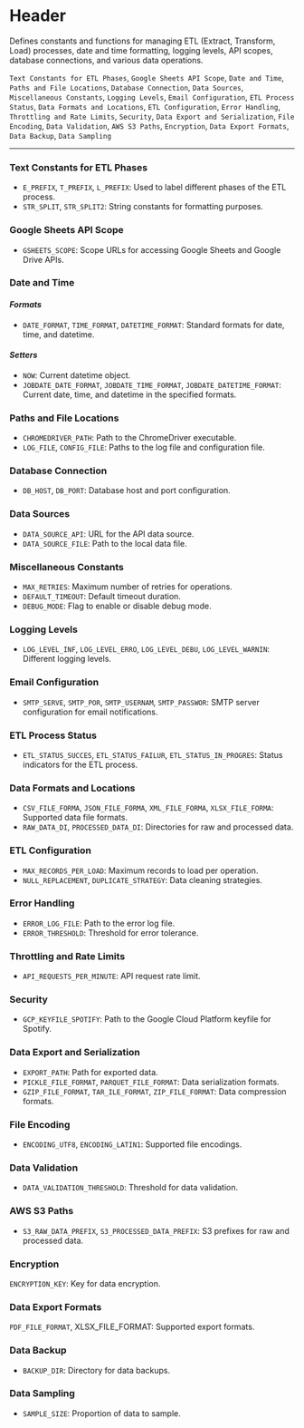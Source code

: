 # Header

Defines constants and functions for managing ETL (Extract, Transform, Load) processes, date and time formatting, logging levels, API scopes, database connections, and various data operations.

`Text Constants for ETL Phases`, `Google Sheets API Scope`, `Date and Time`, `Paths and File Locations`, `Database Connection`, `Data Sources`, `Miscellaneous Constants`, `Logging Levels`, `Email Configuration`, `ETL Process Status`, `Data Formats and Locations`, `ETL Configuration`, `Error Handling`, `Throttling and Rate Limits`, `Security`, `Data Export and Serialization`, `File Encoding`, `Data Validation`, `AWS S3 Paths`, `Encryption`, `Data Export Formats`, `Data Backup`, `Data Sampling`

---

### Text Constants for ETL Phases
- `E_PREFIX`, `T_PREFIX`, `L_PREFIX`: Used to label different phases of the ETL process.
- `STR_SPLIT`, `STR_SPLIT2`: String constants for formatting purposes.

### Google Sheets API Scope
- `GSHEETS_SCOPE`: Scope URLs for accessing Google Sheets and Google Drive APIs.

### Date and Time
#### *Formats*
- `DATE_FORMAT`, `TIME_FORMAT`, `DATETIME_FORMAT`: Standard formats for date, time, and datetime.

#### *Setters*
- `NOW`: Current datetime object.
- `JOBDATE_DATE_FORMAT`, `JOBDATE_TIME_FORMAT`, `JOBDATE_DATETIME_FORMAT`: Current date, time, and datetime in the specified formats.

### Paths and File Locations
- `CHROMEDRIVER_PATH`: Path to the ChromeDriver executable.
- `LOG_FILE`, `CONFIG_FILE`: Paths to the log file and configuration file.

### Database Connection
- `DB_HOST`, `DB_PORT`: Database host and port configuration.

### Data Sources
- `DATA_SOURCE_API`: URL for the API data source.
- `DATA_SOURCE_FILE`: Path to the local data file.

### Miscellaneous Constants
- `MAX_RETRIES`: Maximum number of retries for operations.
- `DEFAULT_TIMEOUT`: Default timeout duration.
- `DEBUG_MODE`: Flag to enable or disable debug mode.

### Logging Levels
- `LOG_LEVEL_INF`, `LOG_LEVEL_ERRO`, `LOG_LEVEL_DEBU`, `LOG_LEVEL_WARNIN`: Different logging levels.

### Email Configuration
- `SMTP_SERVE`, `SMTP_POR`, `SMTP_USERNAM`, `SMTP_PASSWOR`: SMTP server configuration for email notifications.

### ETL Process Status
- `ETL_STATUS_SUCCES`, `ETL_STATUS_FAILUR`, `ETL_STATUS_IN_PROGRES`: Status indicators for the ETL process.

### Data Formats and Locations
- `CSV_FILE_FORMA`, `JSON_FILE_FORMA`, `XML_FILE_FORMA`, `XLSX_FILE_FORMA`: Supported data file formats.
- `RAW_DATA_DI`, `PROCESSED_DATA_DI`: Directories for raw and processed data.

### ETL Configuration
- `MAX_RECORDS_PER_LOAD`: Maximum records to load per operation.
- `NULL_REPLACEMENT`, `DUPLICATE_STRATEGY`: Data cleaning strategies.

### Error Handling
- `ERROR_LOG_FILE`: Path to the error log file.
- `ERROR_THRESHOLD`: Threshold for error tolerance.

### Throttling and Rate Limits
- `API_REQUESTS_PER_MINUTE`: API request rate limit.

### Security
- `GCP_KEYFILE_SPOTIFY`: Path to the Google Cloud Platform keyfile for Spotify.

### Data Export and Serialization
- `EXPORT_PATH`: Path for exported data.
- `PICKLE_FILE_FORMAT`, `PARQUET_FILE_FORMAT`: Data serialization formats.
- `GZIP_FILE_FORMAT`, `TAR_ILE_FORMAT`, `ZIP_FILE_FORMAT`: Data compression formats.

### File Encoding
- `ENCODING_UTF8`, `ENCODING_LATIN1`: Supported file encodings.

### Data Validation
- `DATA_VALIDATION_THRESHOLD`: Threshold for data validation.

### AWS S3 Paths
- `S3_RAW_DATA_PREFIX`, `S3_PROCESSED_DATA_PREFIX`: S3 prefixes for raw and processed data.

### Encryption
`ENCRYPTION_KEY`: Key for data encryption.

### Data Export Formats
`PDF_FILE_FORMAT`, XLSX_FILE_FORMAT: Supported export formats.

### Data Backup
- `BACKUP_DIR`: Directory for data backups.

### Data Sampling
- `SAMPLE_SIZE`: Proportion of data to sample.